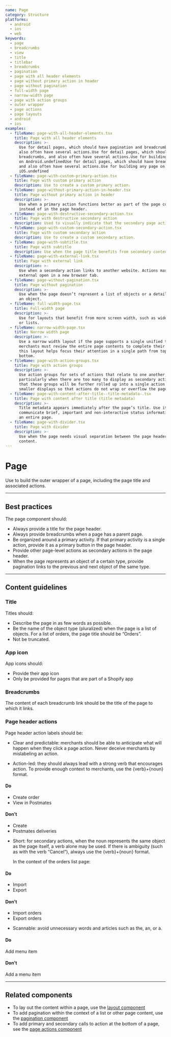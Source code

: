 ```yaml
---
name: Page
category: Structure
platforms:
  - android
  - ios
  - web
keywords:
  - page
  - breadcrumbs
  - view
  - title
  - titlebar
  - breadcrumbs
  - pagination
  - page with all header elements
  - page without primary action in header
  - page without pagination
  - full-width page
  - narrow-width page
  - page with action groups
  - outer wrapper
  - page actions
  - page layouts
  - android
  - ios
examples:
  - fileName: page-with-all-header-elements.tsx
    title: Page with all header elements
    description: >-
      Use for detail pages, which should have pagination and breadcrumbs, and
      also often have several actions.Use for detail pages, which should have
      breadcrumbs, and also often have several actions.Use for building any page
      on Android.undefinedUse for detail pages, which should have breadcrumbs,
      and also often have several actions.Use for building any page on
      iOS.undefined
  - fileName: page-with-custom-primary-action.tsx
    title: Page with custom primary action
    description: Use to create a custom primary action.
  - fileName: page-without-primary-action-in-header.tsx
    title: Page without primary action in header
    description: >-
      Use when a primary action functions better as part of the page content
      instead of in the page header.
  - fileName: page-with-destructive-secondary-action.tsx
    title: Page with destructive secondary action
    description: Used to visually indicate that the secondary page action is destructive.
  - fileName: page-with-custom-secondary-action.tsx
    title: Page with custom secondary action
    description: Use to create a custom secondary action.
  - fileName: page-with-subtitle.tsx
    title: Page with subtitle
    description: Use when the page title benefits from secondary content.
  - fileName: page-with-external-link.tsx
    title: Page with external link
    description: >-
      Use when a secondary action links to another website. Actions marked
      external open in a new browser tab.
  - fileName: page-without-pagination.tsx
    title: Page without pagination
    description: >-
      Use when the page doesn’t represent a list of objects or a detail view for
      an object.
  - fileName: full-width-page.tsx
    title: Full-width page
    description: >-
      Use for layouts that benefit from more screen width, such as wide tables
      or lists.
  - fileName: narrow-width-page.tsx
    title: Narrow width page
    description: >-
      Use a narrow width layout if the page supports a single unified task. When
      merchants must review the entire page contents to complete their goal,
      this layout helps focus their attention in a single path from top to
      bottom.
  - fileName: page-with-action-groups.tsx
    title: Page with action groups
    description: >-
      Use action groups for sets of actions that relate to one another,
      particularly when there are too many to display as secondary actions. Note
      that these groups will be further rolled up into a single action for
      smaller displays so that actions do not wrap or overflow the page bounds.
  - fileName: page-with-content-after-title--title-metadata-.tsx
    title: Page with content after title (title metadata)
    description: >-
      Title metadata appears immediately after the page’s title. Use it to
      communicate brief, important and non-interactive status information about
      an entire page.
  - fileName: page-with-divider.tsx
    title: Page with divider
    description: >-
      Use when the page needs visual separation between the page header and the
      content.
---
```


# Page

Use to build the outer wrapper of a page, including the page title and associated actions.

---

## Best practices

The page component should:

- Always provide a title for the page header.
- Always provide breadcrumbs when a page has a parent page.
- Be organized around a primary activity. If that primary activity is a single action, provide it as a primary button in the page header.
- Provide other page-level actions as secondary actions in the page header.
- When the page represents an object of a certain type, provide pagination links to the previous and next object of the same type.

---

## Content guidelines

### Title

Titles should:

- Describe the page in as few words as possible.
- Be the name of the object type (pluralized) when the page is a list of objects. For a list of orders, the page title should be “Orders”.
- Not be truncated.

### App icon

App icons should:

- Provide their app icon
- Only be provided for pages that are part of a Shopify app

### Breadcrumbs

The content of each breadcrumb link should be the title of the page to which it links.

### Page header actions

Page header action labels should be:

- Clear and predictable: merchants should be able to anticipate what will
  happen when they click a page action. Never deceive merchants by mislabeling an action.

- Action-led: they should always lead with a strong verb that encourages
  action. To provide enough context to merchants, use the {verb}+{noun} format.

<!-- usagelist -->

#### Do

- Create order
- View in Postmates

#### Don’t

- Create
- Postmates deliveries

<!-- end -->

- Short: for secondary actions, when the noun represents the same object as the page itself, a verb alone may be used. If there is ambiguity (such as with the verb “Cancel”), always use the {verb}+{noun} format.

  In the context of the orders list page:

<!-- usagelist -->

#### Do

- Import
- Export

#### Don’t

- Import orders
- Export orders

<!-- end -->

- Scannable: avoid unnecessary words and articles such as the, an, or a.

<!-- usageblock -->

#### Do

Add menu item

#### Don’t

Add a menu item

<!-- end -->

---

## Related components

- To lay out the content within a page, use the [layout component](https://polaris.shopify.com/components/structure/layout)
- To add pagination within the context of a list or other page content, use the [pagination component](https://polaris.shopify.com/components/navigation/pagination)
- To add primary and secondary calls to action at the bottom of a page, see the [page actions component](https://polaris.shopify.com/components/structure/page-actions)
